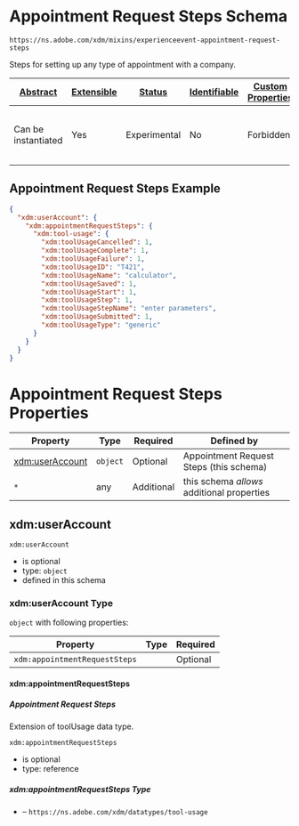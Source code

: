 
# Appointment Request Steps Schema

```
https://ns.adobe.com/xdm/mixins/experienceevent-appointment-request-steps
```

Steps for setting up any type of appointment with a company.

| [Abstract](../../../../abstract.md) | [Extensible](../../../../extensions.md) | [Status](../../../../status.md) | [Identifiable](../../../../id.md) | [Custom Properties](../../../../extensions.md) | [Additional Properties](../../../../extensions.md) | Defined In |
|-------------------------------------|-----------------------------------------|---------------------------------|-----------------------------------|------------------------------------------------|----------------------------------------------------|------------|
| Can be instantiated | Yes | Experimental | No | Forbidden | Permitted | [mixins/experience-event/industry-verticals/experienceevent-appointment-request-steps.schema.json](mixins/experience-event/industry-verticals/experienceevent-appointment-request-steps.schema.json) |

## Appointment Request Steps Example
```json
{
  "xdm:userAccount": {
    "xdm:appointmentRequestSteps": {
      "xdm:tool-usage": {
        "xdm:toolUsageCancelled": 1,
        "xdm:toolUsageComplete": 1,
        "xdm:toolUsageFailure": 1,
        "xdm:toolUsageID": "T421",
        "xdm:toolUsageName": "calculator",
        "xdm:toolUsageSaved": 1,
        "xdm:toolUsageStart": 1,
        "xdm:toolUsageStep": 1,
        "xdm:toolUsageStepName": "enter parameters",
        "xdm:toolUsageSubmitted": 1,
        "xdm:toolUsageType": "generic"
      }
    }
  }
}
```

# Appointment Request Steps Properties

| Property | Type | Required | Defined by |
|----------|------|----------|------------|
| [xdm:userAccount](#xdmuseraccount) | `object` | Optional | Appointment Request Steps (this schema) |
| `*` | any | Additional | this schema *allows* additional properties |

## xdm:userAccount


`xdm:userAccount`
* is optional
* type: `object`
* defined in this schema

### xdm:userAccount Type


`object` with following properties:


| Property | Type | Required |
|----------|------|----------|
| `xdm:appointmentRequestSteps`|  | Optional |



#### xdm:appointmentRequestSteps
##### Appointment Request Steps

Extension of toolUsage data type.

`xdm:appointmentRequestSteps`
* is optional
* type: reference

##### xdm:appointmentRequestSteps Type


* []() – `https://ns.adobe.com/xdm/datatypes/tool-usage`









